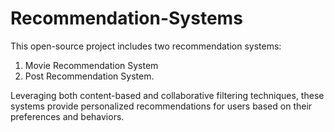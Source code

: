 # Recommendation-Systems
This open-source project includes two recommendation systems:
1. Movie Recommendation System
2. Post Recommendation System.

Leveraging both content-based and collaborative filtering techniques, these systems provide personalized recommendations for users based on their preferences and behaviors.
